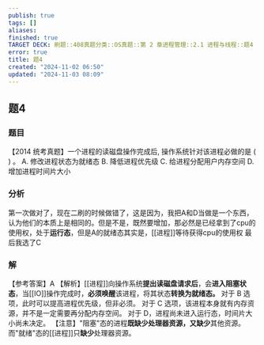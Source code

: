 ```yaml
---
publish: true
tags: []
aliases: 
finished: true
TARGET DECK: 刷题::408真题分类::OS真题::第 2 章进程管理::2.1 进程与线程::题4
error: true
title: 题4
created: "2024-11-02 06:50"
updated: "2024-11-03 08:09"
---
```

## 题4
### 题目
【2014 统考真题】一个进程的读磁盘操作完成后, 操作系统针对该进程必做的是 ( ) 。
A. 修改进程状态为就绪态 
B. 降低进程优先级
C. 给进程分配用户内存空间 
D. 增加进程时间片大小
### 分析
第一次做对了，现在二刷的时候做错了，这是因为，我把A和D当做是一个东西，认为他们的本质上是相同的。但是不是，既然要增加，那必然是已经拿到了cpu的使用权，处于**运行态**，但是A的就绪态其实是，[[进程]]等待获得cpu的使用权
最后我选了C
### 解
【参考答案】A
【解析】[[进程]]向操作系统**提出读磁盘请求后**，会**进入阻塞状态**，当[[IO]]操作完成时，**必须唤醒**该进程，将其状态**转换为就绪态。**
对于 B 选项，此时可以提高进程优先级，但非必须。
对于 C 选项，该进程本身就有内存资源，并不是一定需要再分配内存空间。
对于 D，进程尚未进入运行态，时间片大小尚未决定。
【注意】"阻塞"态的进程**既缺少处理器资源，又缺少**其他资源。而"就绪"态的[[进程]]只**缺少**处理器资源。